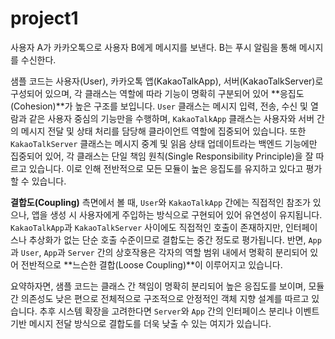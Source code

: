 # project1
사용자 A가 카카오톡으로 사용자 B에게 메시지를 보낸다. B는 푸시 알림을 통해 메시지를 수신한다.

샘플 코드는 사용자(User), 카카오톡 앱(KakaoTalkApp), 서버(KakaoTalkServer)로 구성되어 있으며, 각 클래스는 역할에 따라 기능이 명확히 구분되어 있어 \*\*응집도(Cohesion)\*\*가 높은 구조를 보입니다. `User` 클래스는 메시지 입력, 전송, 수신 및 열람과 같은 사용자 중심의 기능만을 수행하며, `KakaoTalkApp` 클래스는 사용자와 서버 간의 메시지 전달 및 상태 처리를 담당해 클라이언트 역할에 집중되어 있습니다. 또한 `KakaoTalkServer` 클래스는 메시지 중계 및 읽음 상태 업데이트라는 백엔드 기능에만 집중되어 있어, 각 클래스는 단일 책임 원칙(Single Responsibility Principle)을 잘 따르고 있습니다. 이로 인해 전반적으로 모든 모듈이 높은 응집도를 유지하고 있다고 평가할 수 있습니다.

**결합도(Coupling)** 측면에서 볼 때, `User`와 `KakaoTalkApp` 간에는 직접적인 참조가 있으나, 앱을 생성 시 사용자에게 주입하는 방식으로 구현되어 있어 유연성이 유지됩니다. `KakaoTalkApp`과 `KakaoTalkServer` 사이에도 직접적인 호출이 존재하지만, 인터페이스나 추상화가 없는 단순 호출 수준이므로 결합도는 중간 정도로 평가됩니다. 반면, `App`과 `User`, `App`과 `Server` 간의 상호작용은 각자의 역할 범위 내에서 명확히 분리되어 있어 전반적으로 \*\*느슨한 결합(Loose Coupling)\*\*이 이루어지고 있습니다.

요약하자면, 샘플 코드는 클래스 간 책임이 명확히 분리되어 높은 응집도를 보이며, 모듈 간 의존성도 낮은 편으로 전체적으로 구조적으로 안정적인 객체 지향 설계를 따르고 있습니다. 추후 시스템 확장을 고려한다면 `Server`와 `App` 간의 인터페이스 분리나 이벤트 기반 메시지 전달 방식으로 결합도를 더욱 낮출 수 있는 여지가 있습니다.
